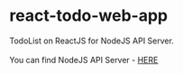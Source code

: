 # react-todo-web-app
TodoList on ReactJS for NodeJS API Server. <br />
<br />
You can find NodeJS API Server - <a href="https://github.com/hwandefan/NodeJS-todo-server">HERE</a> <br />
